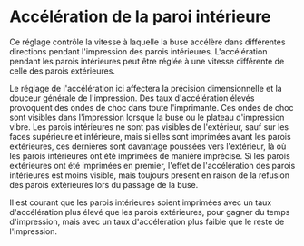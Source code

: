 Accélération de la paroi intérieure
====
Ce réglage contrôle la vitesse à laquelle la buse accélère dans différentes directions pendant l'impression des parois intérieures. L'accélération pendant les parois intérieures peut être réglée à une vitesse différente de celle des parois extérieures.

Le réglage de l'accélération ici affectera la précision dimensionnelle et la douceur générale de l'impression. Des taux d'accélération élevés provoquent des ondes de choc dans toute l'imprimante. Ces ondes de choc sont visibles dans l'impression lorsque la buse ou le plateau d'impression vibre. Les parois intérieures ne sont pas visibles de l'extérieur, sauf sur les faces supérieure et inférieure, mais si elles sont imprimées avant les parois extérieures, ces dernières sont davantage poussées vers l'extérieur, là où les parois intérieures ont été imprimées de manière imprécise. Si les parois extérieures ont été imprimées en premier, l'effet de l'accélération des parois intérieures est moins visible, mais toujours présent en raison de la refusion des parois extérieures lors du passage de la buse.

Il est courant que les parois intérieures soient imprimées avec un taux d'accélération plus élevé que les parois extérieures, pour gagner du temps d'impression, mais avec un taux d'accélération plus faible que le reste de l'impression.
